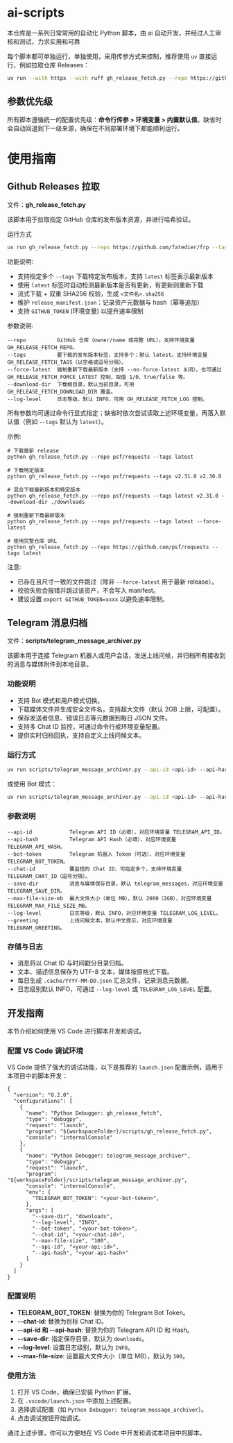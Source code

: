 # ai-scripts

本仓库是一系列日常常用的自动化 Python 脚本，由 ai 自动开发，并经过人工审核和测试，力求实用和可靠

每个脚本都可单独运行，单独使用，采用传参方式来控制，推荐使用 `uv` 直接运行，例如拉取仓库 Releases：

```bash
uv run --with httpx --with ruff gh_release_fetch.py --repo https://github.com/fatedier/frp --tags latest
```

## 参数优先级

所有脚本遵循统一的配置优先级：**命令行传参 > 环境变量 > 内置默认值**。缺省时会自动回退到下一级来源，确保在不同部署环境下都能顺利运行。

# 使用指南

## Github Releases 拉取

文件：**gh_release_fetch.py**

该脚本用于拉取指定 GitHub 仓库的发布版本资源，并进行哈希验证。

运行方式

```bash
uv run gh_release_fetch.py --repo https://github.com/fatedier/frp --tags latest
```

功能说明: 
- 支持指定多个 `--tags` 下载特定发布版本，支持 `latest` 标签表示最新版本
- 使用 `latest` 标签时自动检测最新版本是否有更新，有更新则重新下载
- 流式下载 + 双重 SHA256 校验，生成 `<文件名>.sha256`
- 维护 `release_manifest.json`：记录资产元数据与 hash（幂等追加）
- 支持 `GITHUB_TOKEN` (环境变量) 以提升速率限制

参数说明:

```
--repo          GitHub 仓库（owner/name 或完整 URL）。支持环境变量 GH_RELEASE_FETCH_REPO。
--tags          要下载的发布版本标签，支持多个；默认 latest。支持环境变量 GH_RELEASE_FETCH_TAGS（以空格或逗号分隔）。
--force-latest  强制重新下载最新版本（支持 --no-force-latest 关闭）。也可通过 GH_RELEASE_FETCH_FORCE_LATEST 控制，取值 1/0、true/false 等。
--download-dir  下载根目录，默认当前目录，可用 GH_RELEASE_FETCH_DOWNLOAD_DIR 覆盖。
--log-level     日志等级，默认 INFO，可用 GH_RELEASE_FETCH_LOG 控制。
```

所有参数均可通过命令行显式指定；缺省时依次尝试读取上述环境变量，再落入默认值（例如 `--tags` 默认为 `latest`）。

示例:
```
# 下载最新 release
python gh_release_fetch.py --repo psf/requests --tags latest

# 下载特定版本
python gh_release_fetch.py --repo psf/requests --tags v2.31.0 v2.30.0

# 混合下载最新版本和特定版本
python gh_release_fetch.py --repo psf/requests --tags latest v2.31.0 --download-dir ./downloads

# 强制重新下载最新版本
python gh_release_fetch.py --repo psf/requests --tags latest --force-latest

# 使用完整仓库 URL
python gh_release_fetch.py --repo https://github.com/psf/requests --tags latest
```

注意:
- 已存在且尺寸一致的文件跳过（除非 `--force-latest` 用于最新 release）。
- 校验失败会报错并跳过该资产，不会写入 manifest。
- 建议设置 `export GITHUB_TOKEN=xxxx` 以避免速率限制。

## Telegram 消息归档

文件：**scripts/telegram_message_archiver.py**

该脚本用于连接 Telegram 机器人或用户会话，发送上线问候，并归档所有接收到的消息与媒体附件到本地目录。

### 功能说明
- 支持 Bot 模式和用户模式切换。
- 下载媒体文件并生成安全文件名，支持超大文件（默认 2GB 上限，可配置）。
- 保存发送者信息、错误日志等元数据到每日 JSON 文件。
- 支持多 Chat ID 监控，可通过命令行或环境变量配置。
- 提供实时归档回执，支持自定义上线问候文本。

### 运行方式

```bash
uv run scripts/telegram_message_archiver.py --api-id <api-id> --api-hash <api-hash> --chat-id <chat-id>
```

或使用 Bot 模式：

```bash
uv run scripts/telegram_message_archiver.py --api-id <api-id> --api-hash <api-hash> --bot-token <bot-token>
```

### 参数说明

```
--api-id            Telegram API ID（必填），对应环境变量 TELEGRAM_API_ID。
--api-hash          Telegram API Hash（必填），对应环境变量 TELEGRAM_API_HASH。
--bot-token         Telegram 机器人 Token（可选），对应环境变量 TELEGRAM_BOT_TOKEN。
--chat-id           要监控的 Chat ID，可指定多个，支持环境变量 TELEGRAM_CHAT_ID（逗号分隔）。
--save-dir          消息与媒体保存目录，默认 telegram_messages，对应环境变量 TELEGRAM_SAVE_DIR。
--max-file-size-mb  最大文件大小（单位 MB），默认 2000（2GB），对应环境变量 TELEGRAM_MAX_FILE_SIZE_MB。
--log-level         日志等级，默认 INFO，对应环境变量 TELEGRAM_LOG_LEVEL。
--greeting          上线问候文本，默认中文提示，对应环境变量 TELEGRAM_GREETING。
```

### 存储与日志
- 消息将以 Chat ID 与时间戳分目录归档。
- 文本、描述信息保存为 UTF-8 文本，媒体按原格式下载。
- 每日生成 `.cache/YYYY-MM-DD.json` 汇总文件，记录消息元数据。
- 日志级别默认 INFO，可通过 `--log-level` 或 `TELEGRAM_LOG_LEVEL` 配置。

## 开发指南

本节介绍如何使用 VS Code 进行脚本开发和调试。

### 配置 VS Code 调试环境

VS Code 提供了强大的调试功能，以下是推荐的 `launch.json` 配置示例，适用于本项目中的脚本开发：

```jsonc
{
  "version": "0.2.0",
  "configurations": [
    {
      "name": "Python Debugger: gh_release_fetch",
      "type": "debugpy",
      "request": "launch",
      "program": "${workspaceFolder}/scripts/gh_release_fetch.py",
      "console": "internalConsole"
    },
    {
      "name": "Python Debugger: telegram_message_archiver",
      "type": "debugpy",
      "request": "launch",
      "program": "${workspaceFolder}/scripts/telegram_message_archiver.py",
      "console": "internalConsole",
      "env": {
        "TELEGRAM_BOT_TOKEN": "<your-bot-token>",
      },
      "args": [
        "--save-dir", "downloads",
        "--log-level", "INFO",
        "--bot-token", "<your-bot-token>",
        "--chat-id", "<your-chat-id>",
        "--max-file-size", "100",
        "--api-id", "<your-api-id>",
        "--api-hash", "<your-api-hash>"
      ]
    }
  ]
}
```

### 配置说明
- **TELEGRAM_BOT_TOKEN**: 替换为你的 Telegram Bot Token。
- **--chat-id**: 替换为目标 Chat ID。
- **--api-id 和 --api-hash**: 替换为你的 Telegram API ID 和 Hash。
- **--save-dir**: 指定保存目录，默认为 `downloads`。
- **--log-level**: 设置日志级别，默认为 `INFO`。
- **--max-file-size**: 设置最大文件大小（单位 MB），默认为 `100`。

### 使用方法
1. 打开 VS Code，确保已安装 Python 扩展。
2. 在 `.vscode/launch.json` 中添加上述配置。
3. 选择调试配置（如 `Python Debugger: telegram_message_archiver`）。
4. 点击调试按钮开始调试。

通过上述步骤，你可以方便地在 VS Code 中开发和调试本项目中的脚本。

